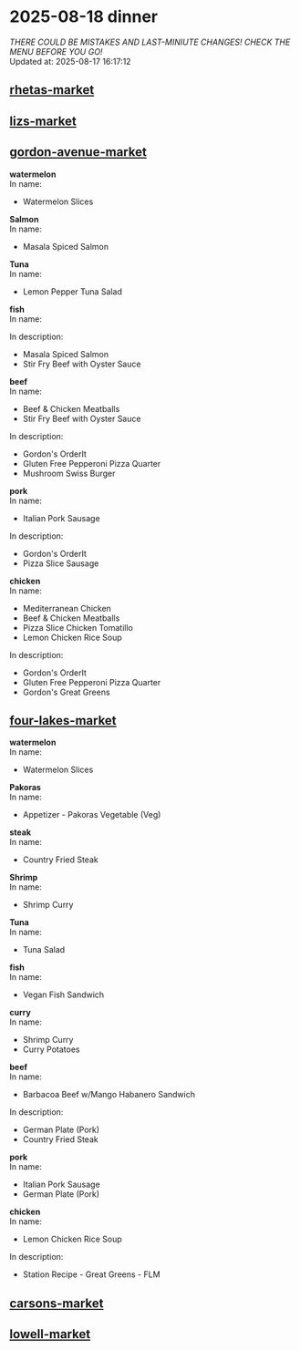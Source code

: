 # 2025-08-18 dinner  
*THERE COULD BE MISTAKES AND LAST-MINIUTE CHANGES! CHECK THE MENU BEFORE YOU GO!*  
Updated at: 2025-08-17 16:17:12  
## [rhetas-market](https://wisc-housingdining.nutrislice.com/menu/rhetas-market/dinner/2025-08-18)  
## [lizs-market](https://wisc-housingdining.nutrislice.com/menu/lizs-market/dinner/2025-08-18)  
## [gordon-avenue-market](https://wisc-housingdining.nutrislice.com/menu/gordon-avenue-market/dinner/2025-08-18)  
**watermelon**  
In name:   
 - Watermelon Slices  
  
**Salmon**  
In name:   
 - Masala Spiced Salmon  
  
**Tuna**  
In name:   
 - Lemon Pepper Tuna Salad  
  
**fish**  
In name:   
  
In description:   
 - Masala Spiced Salmon  
 - Stir Fry Beef with Oyster Sauce  
  
**beef**  
In name:   
 - Beef & Chicken Meatballs  
 - Stir Fry Beef with Oyster Sauce  
  
In description:   
 - Gordon's OrderIt  
 - Gluten Free Pepperoni Pizza Quarter  
 - Mushroom Swiss Burger  
  
**pork**  
In name:   
 - Italian Pork Sausage  
  
In description:   
 - Gordon's OrderIt  
 - Pizza Slice Sausage  
  
**chicken**  
In name:   
 - Mediterranean Chicken  
 - Beef & Chicken Meatballs  
 - Pizza Slice Chicken Tomatillo  
 - Lemon Chicken Rice Soup  
  
In description:   
 - Gordon's OrderIt  
 - Gluten Free Pepperoni Pizza Quarter  
 - Gordon's Great Greens  
  
## [four-lakes-market](https://wisc-housingdining.nutrislice.com/menu/four-lakes-market/dinner/2025-08-18)  
**watermelon**  
In name:   
 - Watermelon Slices  
  
**Pakoras**  
In name:   
 - Appetizer -  Pakoras Vegetable (Veg)  
  
**steak**  
In name:   
 - Country Fried Steak  
  
**Shrimp**  
In name:   
 - Shrimp Curry  
  
**Tuna**  
In name:   
 - Tuna Salad  
  
**fish**  
In name:   
 - Vegan Fish Sandwich  
  
**curry**  
In name:   
 - Shrimp Curry  
 - Curry Potatoes  
  
**beef**  
In name:   
 - Barbacoa Beef w/Mango Habanero Sandwich  
  
In description:   
 - German Plate (Pork)  
 - Country Fried Steak  
  
**pork**  
In name:   
 - Italian Pork Sausage  
 - German Plate (Pork)  
  
**chicken**  
In name:   
 - Lemon Chicken Rice Soup  
  
In description:   
 - Station Recipe - Great Greens - FLM  
  
## [carsons-market](https://wisc-housingdining.nutrislice.com/menu/carsons-market/dinner/2025-08-18)  
## [lowell-market](https://wisc-housingdining.nutrislice.com/menu/lowell-market/dinner/2025-08-18)  
  
